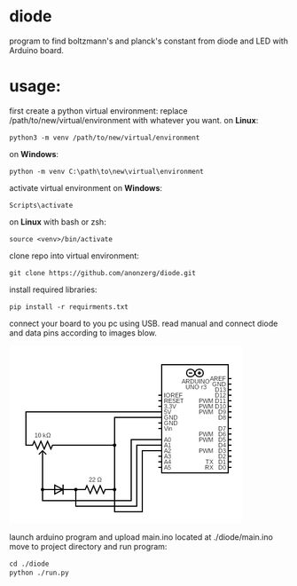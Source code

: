 # diode
program to find boltzmann's and planck's constant from diode and LED with Arduino board.

# usage:

first create a python virtual environment:
replace /path/to/new/virtual/environment with whatever you want.
on **Linux**:
```
python3 -m venv /path/to/new/virtual/environment
```
on **Windows**:
```
python -m venv C:\path\to\new\virtual\environment
```
activate virtual environment on **Windows**:
```
Scripts\activate
```
on **Linux** with bash or zsh:
```
source <venv>/bin/activate
```
clone repo into virtual environment:
```
git clone https://github.com/anonzerg/diode.git
```
install required libraries:
```
pip install -r requirments.txt
```
connect your board to you pc using USB. read manual and connect diode and data pins according to images blow.

![circuit](/circuit.png)

launch arduino program and upload main.ino located at ./diode/main.ino
move to project directory and run program:
```
cd ./diode
python ./run.py
```

